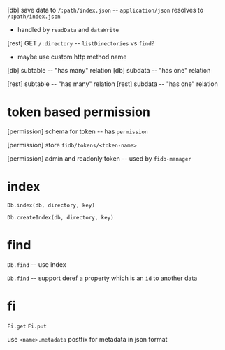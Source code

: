 [db] save data to `/:path/index.json` -- `application/json` resolves to `/:path/index.json`

- handled by `readData` and `dataWrite`

[rest] GET `/:directory` -- `listDirectories` vs `find`?

- maybe use custom http method name

[db] subtable -- "has many" relation
[db] subdata -- "has one" relation

[rest] subtable -- "has many" relation
[rest] subdata -- "has one" relation

# token based permission

[permission] schema for token -- has `permission`

[permission] store `fidb/tokens/<token-name>`

[permission] admin and readonly token -- used by `fidb-manager`

# index

`Db.index(db, directory, key)`

`Db.createIndex(db, directory, key)`

# find

`Db.find` -- use index

`Db.find` -- support deref a property which is an `id` to another data

# fi

`Fi.get`
`Fi.put`

use `<name>.metadata` postfix for metadata in json format
